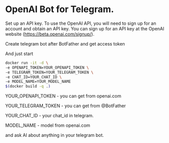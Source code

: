 # OpenAI Bot for Telegram.

Set up an API key. To use the OpenAI API, you will need to sign up for an account and obtain an API key. You can sign up for an API key at the OpenAI website (https://beta.openai.com/signup/).

Create telegram bot after BotFather and get access token

And just start

```bash
docker run -it -d \
-e OPENAPI_TOKEN=YOUR_OPENAPI_TOKEN \
-e TELEGRAM_TOKEN=YOUR_TELEGRAM_TOKEN \
-e CHAT_ID=YOUR_CHAT_ID \
-e MODEL_NAME=YOUR_MODEL_NAME
$(docker build -q .)
```

YOUR_OPENAPI_TOKEN - you can get from openai.com

YOUR_TELEGRAM_TOKEN - you can get from @BotFather

YOUR_CHAT_ID -  your chat_id in telegram.

MODEL_NAME - model from openai.com


and ask AI about anything in your telegram bot.
